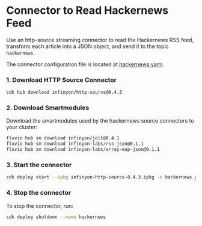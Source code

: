 # Connector to Read Hackernews Feed

Use an http-source streaming connector to read the Hackernews RSS feed, transform each article into a JSON object, and send it to the topic `hackernews`.

The connector configuration file is located at [hackernews.yaml](hackernews.yaml).

### 1. Download HTTP Source Connector

```bash
cdk hub download infinyon/http-source@0.4.3
```

### 2. Download Smartmodules

Download the smartmodules used by the hackernews source connectors to your cluster:

```bash
fluvio hub sm download infinyon/jolt@0.4.1
fluvio hub sm download infinyon-labs/rss-json@0.1.1
fluvio hub sm download infinyon-labs/array-map-json@0.1.1
```


### 3. Start the connector

```bash
cdk deploy start --ipkg infinyon-http-source-0.4.3.ipkg -c hackernews.yaml
```

### 4. Stop the connector

To stop the connector, run:

```bash
cdk deploy shutdown --name hackernews
```
